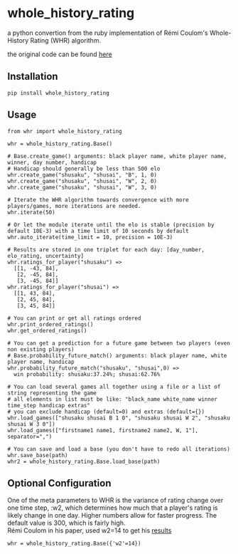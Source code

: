 # whole_history_rating
a python convertion from the ruby implementation of Rémi Coulom's Whole-History Rating (WHR) algorithm.

the original code can be found [here](https://github.com/goshrine/whole_history_rating)


Installation
------------

    pip install whole_history_rating

Usage
-----

    from whr import whole_history_rating
    
    whr = whole_history_rating.Base()
    
    # Base.create_game() arguments: black player name, white player name, winner, day number, handicap
    # Handicap should generally be less than 500 elo
    whr.create_game("shusaku", "shusai", "B", 1, 0)
    whr.create_game("shusaku", "shusai", "W", 2, 0)
    whr.create_game("shusaku", "shusai", "W", 3, 0)

    # Iterate the WHR algorithm towards convergence with more players/games, more iterations are needed.
    whr.iterate(50)
    
    # Or let the module iterate until the elo is stable (precision by default 10E-3) with a time limit of 10 seconds by default
    whr.auto_iterate(time_limit = 10, precision = 10E-3)

    # Results are stored in one triplet for each day: [day_number, elo_rating, uncertainty]
    whr.ratings_for_player("shusaku") => 
      [[1, -43, 84], 
       [2, -45, 84], 
       [3, -45, 84]]
    whr.ratings_for_player("shusai") => 
      [[1, 43, 84], 
       [2, 45, 84], 
       [3, 45, 84]]

    # You can print or get all ratings ordered
    whr.print_ordered_ratings()
    whr.get_ordered_ratings()

    # You can get a prediction for a future game between two players (even non existing players)
    # Base.probability_future_match() arguments: black player name, white player name, handicap
    whr.probability_future_match("shusaku", "shusai",0) =>
      win probability: shusaku:37.24%; shusai:62.76%
      
    # You can load several games all together using a file or a list of string representing the game
    # all elements in list must be like: "black_name white_name winner time_step handicap extras" 
    # you can exclude handicap (default=0) and extras (default={})
    whr.load_games(["shusaku shusai B 1 0", "shusaku shusai W 2", "shusaku shusai W 3 0"])
    whr.load_games(["firstname1 name1, firstname2 name2, W, 1"], separator=",")

    # You can save and load a base (you don't have to redo all iterations)
    whr.save_base(path)
    whr2 = whole_history_rating.Base.load_base(path)
    
    
Optional Configuration
----------------------

One of the meta parameters to WHR is the variance of rating change over one time step, :w2,
which determines how much that a player's rating is likely change in one day.  Higher numbers allow for faster progress.
The default value is 300, which is fairly high.  
Rémi Coulom in his paper, used w2=14 to get his [results](https://www.remi-coulom.fr/WHR/WHR.pdf)


    whr = whole_history_rating.Base({'w2'=14})
